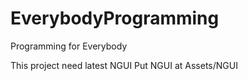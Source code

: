 EverybodyProgramming
====================

Programming for Everybody

This project need latest NGUI
Put NGUI at Assets/NGUI
